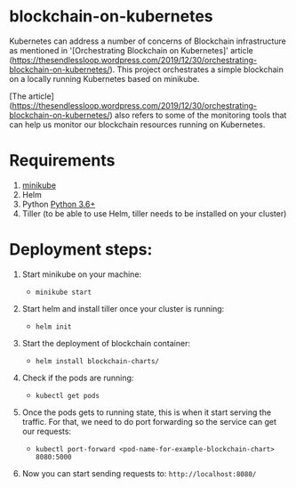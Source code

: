 # blockchain-on-kubernetes
Kubernetes can address a number of concerns of Blockchain infrastructure as mentioned in  '[Orchestrating Blockchain on Kubernetes]' article (https://thesendlessloop.wordpress.com/2019/12/30/orchestrating-blockchain-on-kubernetes/). This project orchestrates a simple blockchain on a locally running Kubernetes based on minikube. 

[The article] (https://thesendlessloop.wordpress.com/2019/12/30/orchestrating-blockchain-on-kubernetes/) also refers to some of the monitoring tools that can help us monitor our blockchain resources running on Kubernetes. 

# Requirements
1. [minikube](https://kubernetes.io/docs/tasks/tools/install-minikube/) 
2. Helm
3. Python [Python 3.6+](https://www.python.org/downloads/)
4. Tiller (to be able to use Helm, tiller needs to be installed on your cluster)

# Deployment steps:
1. Start minikube on your machine:
	* ``` minikube start ```
2. Start helm and install tiller once your cluster is running:
	* ``` helm init ```
3. Start the deployment of blockchain container:
	* ``` helm install blockchain-charts/ ```

4. Check if the pods are running: 
	* ``` kubectl get pods ```

5. Once the pods gets to running state, this is when it start serving the traffic. For that, we need to do port forwarding so the service can get our requests:
	* ``` kubectl port-forward <pod-name-for-example-blockchain-chart> 8080:5000 ```
	
6. Now you can start sending requests to: 
``` http://localhost:8080/ ```

	
	
 
 